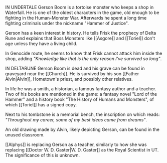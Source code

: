 IN UNDERTALE Gerson Boom is a tortoise monster who keeps a shop in Waterfall. He is one of the oldest characters in the game, old enough to be fighting in the Human-Monster War. Afterwards he spent a long time fighting criminals under the nickname "Hammer of Justice".

Gerson has a keen interest in history. He tells Frisk the prophecy of Delta Rune and explains that Boss Monsters like [[Asgore]] and [[Toriel]] don't age unless they have a living child.

In Genocide route, he seems to know that Frisk cannot attack him inside the shop, adding _"Knowledge like that is the only reason I've survived so long"_.

IN DELTARUNE Gerson Boom is dead and his grave can be found in graveyard near the [[Church]]. He is survived by his son [[Father Alvin|Alvin]], Hometown's priest, and possibly other relatives. 

In life he was a smith, a historian, a famous fantasy author and a teacher. Two of his books are mentioned in the game: a fantasy novel "Lord of the Hammer" and a history book "The History of Humans and Monsters", of which [[Toriel]] has a signed copy.

Next to his tombstone is a memorial bench, the inscription on which reads: *"Throughout my career, some of my best ideas came from dreams"*.

An old drawing made by Alvin, likely depicting Gerson, can be found in the unused classroom.

[[Alphys]] is replacing Gerson as a teacher, similarly to how she was replacing [[Doctor W. D. Gaster|W. D. Gaster]] as the Royal Scientist in UT. The significance of this is unknown.
